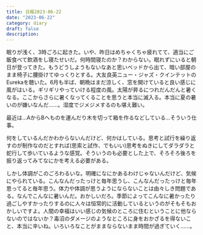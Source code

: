 ```yaml
---
title: 日報2023-06-22
date: "2023-06-22"
category: diary
draft: false
description:
---
```


眠りが浅く、3時ごろに起きた。いや、昨日はめちゃくちゃ疲れてて、適当にご飯食べて飲酒をし寝たせいだ。何時間寝たのか？わからない。眠れずにいると朝日が登ってきた。もうどうしようもないなあと思いベッドから出て、暗い部屋のまま椅子に腰掛けてゆっくりとする。大友良英ニュー・ジャズ・クインテットのEurekaを聴いた。6月も半ば、朝晩はまだ涼しく、窓を開けていると良い感じに風がはいる。ギリギリやっていける程度の風。太陽が昇るにつれだんだんと暑くなる。ここからさらに暑くなってくることを思うと本当に滅入る。本当に夏の暑いのが嫌いなんだ……。湿度でジメジメするのも堪え難い。

最近は…AからBへものを運んだり木を切って箱を作るなどしている…そういう仕事。

何をしているんだかわからないんだけど、何かはしている。思考と試行を繰り返すのが制作なのだとすれば(思索と試作、でもいい)思考をぬきにしてダラダラと蛇行して歩いているような感覚。そういうのも必要とした上で、そろそろ後ろを振り返ってみてなにかを考える必要がある。

しかし体調がこのごろわるいな。明確になにかあるわけじゃないんだけど、気候にやられている。こんなんだったっけと毎年思うし、こんなんだったっけと毎年思ってると毎年思う。体力や体調が思うようにならないことは由々しき問題である。なんでこんなに暑いんだ。おかしいだろ。季節によってこんなに暑かったり過ごしやすかったりするのに人々は恒常的に活動しているというのがそもそもおかしいですよ。人間の幸福はいい感じの気候のところに住むということに他ならないのではないか？毒沼のダメージのようなところに身をおかざるを得ないこと、本当に辛いね。いろいろなことがままならないまま時間が過ぎていく……。